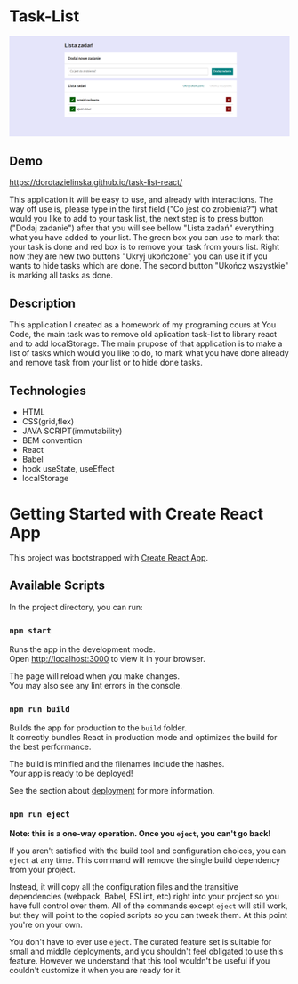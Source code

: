 # Task-List
![Task-List-react](public/tasks-list-update.png)
## Demo
https://dorotazielinska.github.io/task-list-react/

This application it will be easy to use, and already with interactions. The way off use is, please type in the first field ("Co jest do zrobienia?") what would you like to add to your task list, the next step is to
press button ("Dodaj zadanie") after that you will see bellow "Lista zadań" everything what you have added to your list. The green box you can use to mark that your task is done and red box is to remove your task from yours list.
Right now they are new two buttons "Ukryj ukończone" you can use it if you wants to hide tasks which are done. The second button "Ukończ wszystkie" is marking all tasks as done.

## Description
This application I created as a homework of my programing cours at You Code, the main task was to remove old aplication task-list to library react and to add localStorage.
The main prupose of that application is to make a list of tasks which would you like to do, to mark what you have done already and remove task from your list or to hide done tasks.

## Technologies
- HTML
- CSS(grid,flex)
- JAVA SCRIPT(immutability)
- BEM convention
- React
- Babel
- hook useState, useEffect
- localStorage

# Getting Started with Create React App

This project was bootstrapped with [Create React App](https://github.com/facebook/create-react-app).

## Available Scripts

In the project directory, you can run:

### `npm start`

Runs the app in the development mode.\
Open [http://localhost:3000](http://localhost:3000) to view it in your browser.

The page will reload when you make changes.\
You may also see any lint errors in the console.

### `npm run build`

Builds the app for production to the `build` folder.\
It correctly bundles React in production mode and optimizes the build for the best performance.

The build is minified and the filenames include the hashes.\
Your app is ready to be deployed!

See the section about [deployment](https://facebook.github.io/create-react-app/docs/deployment) for more information.

### `npm run eject`

**Note: this is a one-way operation. Once you `eject`, you can't go back!**

If you aren't satisfied with the build tool and configuration choices, you can `eject` at any time. This command will remove the single build dependency from your project.

Instead, it will copy all the configuration files and the transitive dependencies (webpack, Babel, ESLint, etc) right into your project so you have full control over them. All of the commands except `eject` will still work, but they will point to the copied scripts so you can tweak them. At this point you're on your own.

You don't have to ever use `eject`. The curated feature set is suitable for small and middle deployments, and you shouldn't feel obligated to use this feature. However we understand that this tool wouldn't be useful if you couldn't customize it when you are ready for it.
